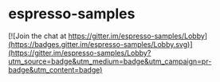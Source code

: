 # espresso-samples

[![Join the chat at https://gitter.im/espresso-samples/Lobby](https://badges.gitter.im/espresso-samples/Lobby.svg)](https://gitter.im/espresso-samples/Lobby?utm_source=badge&utm_medium=badge&utm_campaign=pr-badge&utm_content=badge)
